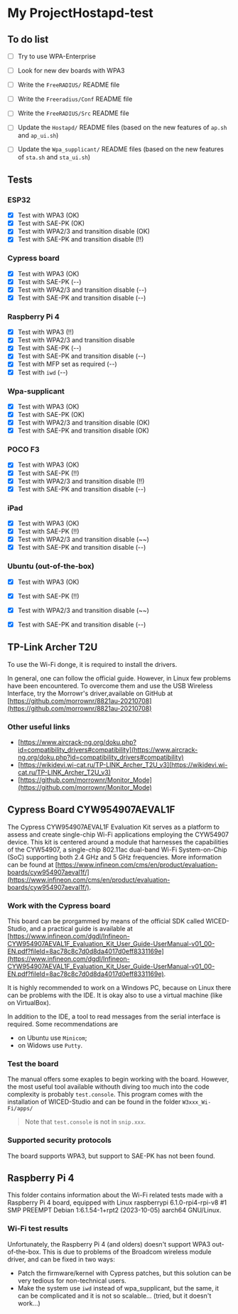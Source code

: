 # My ProjectHostapd-test

## To do list
- [ ] Try to use WPA-Enterprise
- [ ] Look for new dev boards with WPA3
- [ ] Write the `FreeRADIUS/` README file
- [ ] Write the `Freeradius/Conf` README file
- [ ] Write the `FreeRADIUS/Src` README file
- [ ] Update the `Hostapd/` README files (based on the new features of `ap.sh` and `ap_ui.sh`)
- [ ] Update the `Wpa_supplicant/` README files (based on the new features of `sta.sh` and `sta_ui.sh`)


## Tests

### ESP32
- [x] Test with WPA3 (OK)
- [x] Test with SAE-PK (OK)
- [x] Test with WPA2/3 and transition disable (OK)
- [x] Test with SAE-PK and transition disable (!!)

### Cypress board
- [x] Test with WPA3 (OK)
- [x] Test with SAE-PK (--)
- [x] Test with WPA2/3 and transition disable (--)
- [x] Test with SAE-PK and transition disable (--)

### Raspberry Pi 4
- [x] Test with WPA3 (!!)
- [x] Test with WPA2/3 and transition disable
- [x] Test with SAE-PK (--)
- [x] Test with SAE-PK and transition disable (--)
- [x] Test with MFP set as required (--)
- [x] Test with `iwd` (--)

### Wpa-supplicant
- [x] Test with WPA3 (OK)
- [x] Test with SAE-PK (OK)
- [x] Test with WPA2/3 and transition disable (OK)
- [x] Test with SAE-PK and transition disable (OK)

### POCO F3
- [x] Test with WPA3 (OK)
- [x] Test with SAE-PK (!!)
- [x] Test with WPA2/3 and transition disable (!!)
- [x] Test with SAE-PK and transition disable (--)

### iPad
- [x] Test with WPA3 (OK)
- [x] Test with SAE-PK (!!)
- [x] Test with WPA2/3 and transition disable (~~)
- [x] Test with SAE-PK and transition disable (--)

### Ubuntu (out-of-the-box)
- [x] Test with WPA3 (OK)
- [x] Test with SAE-PK (!!)
- [x] Test with WPA2/3 and transition disable (~~)
- [x] Test with SAE-PK and transition disable (--)


## TP-Link Archer T2U

To use the Wi-Fi donge, it is required to install the drivers.

In general, one can follow the official guide. However, in Linux few problems have been encountered.
To overcome them and use the USB Wireless Interface, try the Morrowr's driver,available on GitHub at [https://github.com/morrownr/8821au-20210708](https://github.com/morrownr/8821au-20210708)

### Other useful links
- [https://www.aircrack-ng.org/doku.php?id=compatibility_drivers#compatibility](https://www.aircrack-ng.org/doku.php?id=compatibility_drivers#compatibility)
- [https://wikidevi.wi-cat.ru/TP-LINK_Archer_T2U_v3](https://wikidevi.wi-cat.ru/TP-LINK_Archer_T2U_v3)
- [https://github.com/morrownr/Monitor_Mode](https://github.com/morrownr/Monitor_Mode)


## Cypress Board CYW954907AEVAL1F
The Cypress CYW954907AEVAL1F Evaluation Kit serves as a platform to assess and create single-chip Wi-Fi applications employing the CYW54907 device. This kit is centered around a module that harnesses the capabilities of the CYW54907, a single-chip 802.11ac dual-band Wi-Fi System-on-Chip (SoC) supporting both 2.4 GHz and 5 GHz frequencies.
More information can be found at [https://www.infineon.com/cms/en/product/evaluation-boards/cyw954907aeval1f/](https://www.infineon.com/cms/en/product/evaluation-boards/cyw954907aeval1f/).

### Work with the Cypress board
This board can be prorgammed by means of the official SDK called WICED-Studio, and a practical guide is available at [https://www.infineon.com/dgdl/Infineon-CYW954907AEVAL1F_Evaluation_Kit_User_Guide-UserManual-v01_00-EN.pdf?fileId=8ac78c8c7d0d8da4017d0eff8331169e](https://www.infineon.com/dgdl/Infineon-CYW954907AEVAL1F_Evaluation_Kit_User_Guide-UserManual-v01_00-EN.pdf?fileId=8ac78c8c7d0d8da4017d0eff8331169e).

It is highly recommended to work on a Windows PC, because on Linux there can be problems with the IDE. It is okay also to use a virtual machine (like on VirtualBox).

In addition to the IDE, a tool to read messages from the serial interface is required. Some recommendations are
- on Ubuntu use `Minicom`;
- on Widows use `Putty`.

### Test the board
The manual offers some exaples to begin working with the board. However, the most useful tool available withouth diving too much into the code complexity is probably `test.console`.
This program comes with the installation of WICED-Studio and can be found in the folder `W3xxx_Wi-Fi/apps/`
> Note that `test.console` is not in `snip.xxx`.

### Supported security protocols
The board supports WPA3, but support to SAE-PK has not been found.


## Raspberry Pi 4
This folder contains information about the Wi-Fi related tests made with a Raspberry Pi 4 board, equipped with Linux raspberrypi 6.1.0-rpi4-rpi-v8 #1 SMP PREEMPT Debian 1:6.1.54-1+rpt2 (2023-10-05) aarch64 GNU/Linux.

### Wi-Fi test results
Unfortunately, the Raspberry Pi 4 (and olders) doesn't support WPA3 out-of-the-box.
This is due to problems of the Broadcom wireless module driver, and can be fixed in two ways:
- Patch the firmware/kernel with Cypress patches, but this solution can be very tedious for non-technical users.
- Make the system use `iwd` instead of wpa_supplicant, but the same, it can be complicated and it is not so scalable... (tried, but it doesn't work...)

